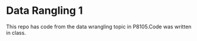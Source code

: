 # Data Rangling 1

This repo has code from the data wrangling topic in P8105.Code was written in class.